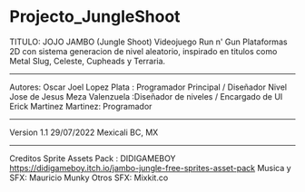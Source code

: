 # Projecto_JungleShoot
TITULO: JOJO JAMBO (Jungle Shoot)
Videojuego Run n' Gun Plataformas 2D con sistema generacion de nivel aleatorio, inspirado en titulos como Metal Slug, Celeste, Cupheads y Terraria.
___________________________________________________________________________________________________________________________________________________
Autores: 
Oscar Joel Lopez Plata : Programador Principal / Diseñador Nivel
Jose de Jesus Meza Valenzuela :Diseñador de niveles /  Encargado de UI
Erick Martinez Martinez: Programador
___________________________________________________________________________________________________________________________________________________
Version 1.1
29/07/2022
Mexicali BC, MX
___________________________________________________________________________________________________________________________________________________
Creditos
Sprite Assets Pack : DIDIGAMEBOY https://didigameboy.itch.io/jambo-jungle-free-sprites-asset-pack
Musica y SFX: Mauricio Munky
Otros SFX: Mixkit.co


